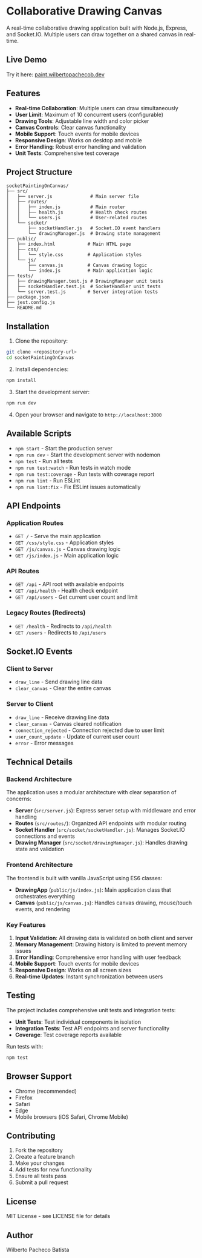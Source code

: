 # Collaborative Drawing Canvas

A real-time collaborative drawing application built with Node.js, Express, and Socket.IO. Multiple users can draw together on a shared canvas in real-time.

## Live Demo

Try it here: [paint.wilbertopachecob.dev](https://paint.wilbertopachecob.dev/)

## Features

- **Real-time Collaboration**: Multiple users can draw simultaneously
- **User Limit**: Maximum of 10 concurrent users (configurable)
- **Drawing Tools**: Adjustable line width and color picker
- **Canvas Controls**: Clear canvas functionality
- **Mobile Support**: Touch events for mobile devices
- **Responsive Design**: Works on desktop and mobile
- **Error Handling**: Robust error handling and validation
- **Unit Tests**: Comprehensive test coverage

## Project Structure

```
socketPaintingOnCanvas/
├── src/
│   ├── server.js              # Main server file
│   ├── routes/
│   │   ├── index.js           # Main router
│   │   ├── health.js          # Health check routes
│   │   └── users.js           # User-related routes
│   └── socket/
│       ├── socketHandler.js   # Socket.IO event handlers
│       └── drawingManager.js  # Drawing state management
├── public/
│   ├── index.html            # Main HTML page
│   ├── css/
│   │   └── style.css         # Application styles
│   └── js/
│       ├── canvas.js         # Canvas drawing logic
│       └── index.js          # Main application logic
├── tests/
│   ├── drawingManager.test.js # DrawingManager unit tests
│   ├── socketHandler.test.js  # SocketHandler unit tests
│   └── server.test.js        # Server integration tests
├── package.json
├── jest.config.js
└── README.md
```

## Installation

1. Clone the repository:
```bash
git clone <repository-url>
cd socketPaintingOnCanvas
```

2. Install dependencies:
```bash
npm install
```

3. Start the development server:
```bash
npm run dev
```

4. Open your browser and navigate to `http://localhost:3000`

## Available Scripts

- `npm start` - Start the production server
- `npm run dev` - Start the development server with nodemon
- `npm test` - Run all tests
- `npm run test:watch` - Run tests in watch mode
- `npm run test:coverage` - Run tests with coverage report
- `npm run lint` - Run ESLint
- `npm run lint:fix` - Fix ESLint issues automatically

## API Endpoints

### Application Routes
- `GET /` - Serve the main application
- `GET /css/style.css` - Application styles
- `GET /js/canvas.js` - Canvas drawing logic
- `GET /js/index.js` - Main application logic

### API Routes
- `GET /api` - API root with available endpoints
- `GET /api/health` - Health check endpoint
- `GET /api/users` - Get current user count and limit

### Legacy Routes (Redirects)
- `GET /health` - Redirects to `/api/health`
- `GET /users` - Redirects to `/api/users`

## Socket.IO Events

### Client to Server
- `draw_line` - Send drawing line data
- `clear_canvas` - Clear the entire canvas

### Server to Client
- `draw_line` - Receive drawing line data
- `clear_canvas` - Canvas cleared notification
- `connection_rejected` - Connection rejected due to user limit
- `user_count_update` - Update of current user count
- `error` - Error messages

## Technical Details

### Backend Architecture

The application uses a modular architecture with clear separation of concerns:

- **Server** (`src/server.js`): Express server setup with middleware and error handling
- **Routes** (`src/routes/`): Organized API endpoints with modular routing
- **Socket Handler** (`src/socket/socketHandler.js`): Manages Socket.IO connections and events
- **Drawing Manager** (`src/socket/drawingManager.js`): Handles drawing state and validation

### Frontend Architecture

The frontend is built with vanilla JavaScript using ES6 classes:

- **DrawingApp** (`public/js/index.js`): Main application class that orchestrates everything
- **Canvas** (`public/js/canvas.js`): Handles canvas drawing, mouse/touch events, and rendering

### Key Features

1. **Input Validation**: All drawing data is validated on both client and server
2. **Memory Management**: Drawing history is limited to prevent memory issues
3. **Error Handling**: Comprehensive error handling with user feedback
4. **Mobile Support**: Touch events for mobile devices
5. **Responsive Design**: Works on all screen sizes
6. **Real-time Updates**: Instant synchronization between users

## Testing

The project includes comprehensive unit tests and integration tests:

- **Unit Tests**: Test individual components in isolation
- **Integration Tests**: Test API endpoints and server functionality
- **Coverage**: Test coverage reports available

Run tests with:
```bash
npm test
```

## Browser Support

- Chrome (recommended)
- Firefox
- Safari
- Edge
- Mobile browsers (iOS Safari, Chrome Mobile)

## Contributing

1. Fork the repository
2. Create a feature branch
3. Make your changes
4. Add tests for new functionality
5. Ensure all tests pass
6. Submit a pull request

## License

MIT License - see LICENSE file for details

## Author

Wilberto Pacheco Batista 